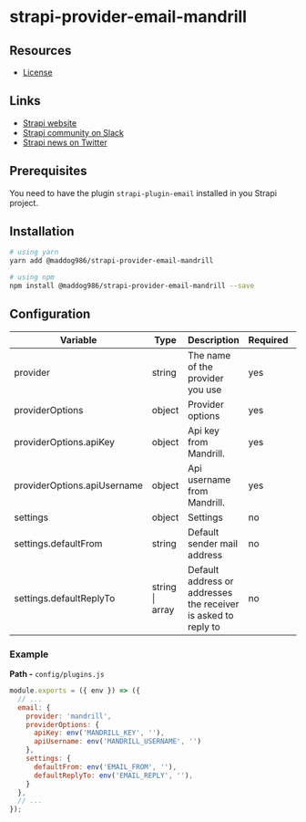 # strapi-provider-email-mandrill

## Resources

- [License](LICENSE)

## Links

- [Strapi website](https://strapi.io/)
- [Strapi community on Slack](https://slack.strapi.io)
- [Strapi news on Twitter](https://twitter.com/strapijs)

## Prerequisites

You need to have the plugin `strapi-plugin-email` installed in you Strapi project.

## Installation

```bash
# using yarn
yarn add @maddog986/strapi-provider-email-mandrill

# using npm
npm install @maddog986/strapi-provider-email-mandrill --save
```

## Configuration

| Variable                      | Type                    | Description                                                         | Required | Default   |
| ----------------------------- | ----------------------- | ------------------------------------------------------------------- | -------- | --------- |
| provider                      | string                  | The name of the provider you use                                    | yes      |           |
| providerOptions               | object                  | Provider options                                                    | yes      |           |
| providerOptions.apiKey        | object                  | Api key from Mandrill.                                              | yes      |           |
| providerOptions.apiUsername   | object                  | Api username from Mandrill.                                         | yes      |           |
| settings                      | object                  | Settings                                                            | no       | {}        |
| settings.defaultFrom          | string                  | Default sender mail address                                         | no       | undefined |
| settings.defaultReplyTo       | string \| array<string> | Default address or addresses the receiver is asked to reply to      | no       | undefined |

### Example

**Path -** `config/plugins.js`

```js
module.exports = ({ env }) => ({
  // ...
  email: {
    provider: 'mandrill',
    providerOptions: {
      apiKey: env('MANDRILL_KEY', ''),
      apiUsername: env('MANDRILL_USERNAME', '')
    },
    settings: {
      defaultFrom: env('EMAIL_FROM', ''),
      defaultReplyTo: env('EMAIL_REPLY', ''),
    }
  },
  // ...
});
```